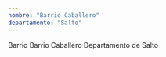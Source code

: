 ```yaml
---
nombre: "Barrio Caballero"
departamento: "Salto"
---
```


Barrio Barrio Caballero
Departamento de Salto
